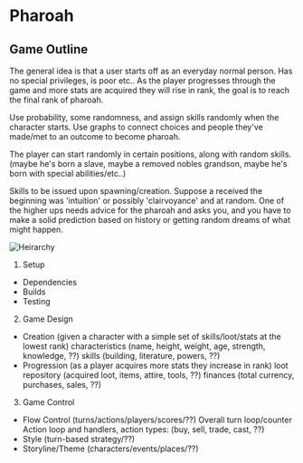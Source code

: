 # Pharoah
## Game Outline

The general idea is that a user starts off as an everyday normal person. Has no special privileges, is poor etc..
As the player progresses through the game and more stats are acquired they will rise in rank, the goal is to reach the final rank of pharoah.


Use probability, some randomness, and assign skills randomly when the character starts.
Use graphs to connect choices and people they've made/met to an outcome to become pharoah.


The player can start randomly in certain positions, along with random skills. (maybe he's born a slave, maybe a removed nobles grandson, maybe he's born with special abilities/etc..)


Skills to be issued upon spawning/creation. Suppose a received the beginning was 'intuition' or possibly 'clairvoyance' and at random. One of the higher ups needs advice for the pharoah and asks you, and you have to make a solid prediction based on history or getting random dreams of what might happen.


![Heirarchy](http://www.historyforkids.net/images/EgyptianHierarchy2.gif)


1) Setup
* Dependencies
* Builds
* Testing

2) Game Design
* Creation (given a character with a simple set of skills/loot/stats at the lowest rank)
characteristics (name, height, weight, age, strength, knowledge, ??)
skills (building, literature, powers, ??)
* Progression (as a player acquires more stats they increase in rank)
loot repository (acquired loot, items, attire, tools, ??)
finances (total currency, purchases, sales, ??)




3) Game Control
* Flow Control (turns/actions/players/scores/??)
Overall turn loop/counter
Action loop and handlers, action types: (buy, sell, trade, cast, ??)
* Style (turn-based strategy/??)
* Storyline/Theme (characters/events/places/??)


